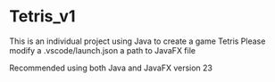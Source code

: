 # Tetris_v1
 This is an individual project using Java to create a game Tetris
 Please modify a .vscode/launch.json a path to JavaFX file

 Recommended using both Java and JavaFX version 23
